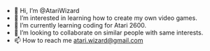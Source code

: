 - 👋 Hi, I’m @AtariWizard
- 👀 I’m interested in learning how to create my own video games.
- 🌱 I’m currently learning coding for Atari 2600.
- 💞️ I’m looking to collaborate on similar people with same interests.
- 📫 How to reach me atari.wizard@gmail.com

<!---
AtariWizard/AtariWizard is a ✨ special ✨ repository because its `README.md` (this file) appears on your GitHub profile.
You can click the Preview link to take a look at your changes.
--->
